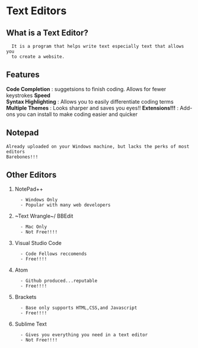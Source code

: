 # Text Editors

   ## What is a Text Editor?
   
      It is a program that helps write text especially text that allows you
      to create a website.
  
  ## Features
  
   **Code Completion** : suggetsions to finish coding. Allows for fewer keystrokes **Speed**                 
   **Syntax Highlighting** : Allows you to easily differentiate coding terms
   **Multiple Themes** : Looks sharper and saves you eyes!!
   **Extensions!!!** : Add-ons you can install to make coding easier and quicker
                      
 ## Notepad
      
    Already uploaded on your Windows machine, but lacks the perks of most editors
    Barebones!!!
 
 ## Other Editors
 
   1. NotePad++
   
            - Windows Only
            - Popular with many web developers
            
   2. ~Text Wrangle~/ BBEdit
   
            - Mac Only
            - Not Free!!!!
            
   3. Visual Studio Code
  
            - Code Fellows reccomends
            - Free!!!!
            
   4. Atom
   
            - Github produced...reputable
            - Free!!!!
            
   5. Brackets
   
            - Base only supports HTML,CSS,and Javascript
            - Free!!!!
            
   6. Sublime Text
   
            - Gives you everything you need in a text editor
            - Not Free!!!! 
   


  
